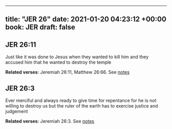 
---
title: "JER 26"
date: 2021-01-20 04:23:12 +00:00
book: JER
draft: false
---

## JER 26:11

Just like it was done to Jesus when they wanted to kill him and they accused him that he wanted to destroy the temple

**Related verses**: Jeremiah 26:11, Matthew 26:66. See [notes](https://my.bible.com/notes/3610965168983106207)


## JER 26:3

Ever merciful and always ready to give time for repentance for he is not willing to destroy us but the ruler of the earth has to exercise justice and judgement

**Related verses**: Jeremiah 26:3. See [notes](https://my.bible.com/notes/3610955164242665989)


